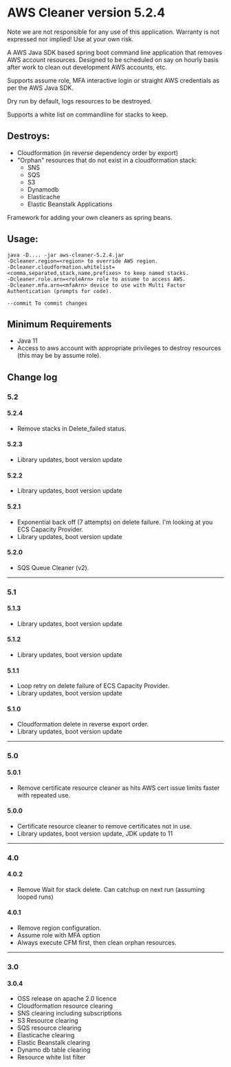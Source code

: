 # AWS Cleaner version 5.2.4

Note we are not responsible for any use of this application. Warranty is not expressed nor implied!  Use at your own
risk.

A AWS Java SDK based spring boot command line application that removes AWS account resources. Designed to be scheduled
on say on hourly basis after work to clean out development AWS accounts, etc.

Supports assume role, MFA interactive login or straight AWS credentials as per the AWS Java SDK.

Dry run by default, logs resources to be destroyed.
                 
Supports a white list on commandline for stacks to keep.

## Destroys:

* Cloudformation (in reverse dependency order by export)
* "Orphan" resources that do not exist in a cloudformation stack:
  * SNS
  * SQS
  * S3
  * Dynamodb
  * Elasticache
  * Elastic Beanstalk Applications

Framework for adding your own cleaners as spring beans.
          
## Usage:
```
java -D.... -jar aws-cleaner-5.2.4.jar 
-Dcleaner.region=<region> to override AWS region.
-Dcleaner.cloudformation.whitelist=<comma,separated,stack,name,prefixes> to keep named stacks.
-Dcleaner.role.arn=<roleArn> role to assume to access AWS.
-Dcleaner.mfa.arn=<mfaArn> device to use with Multi Factor Authentication (prompts for code).

--commit To commit changes
```

## Minimum Requirements

* Java 11
* Access to aws account with appropriate privileges to destroy resources (this may be by assume role).

## Change log

### 5.2

#### 5.2.4

* Remove stacks in Delete_failed status.

#### 5.2.3

* Library updates, boot version update

#### 5.2.2

* Library updates, boot version update

#### 5.2.1

* Exponential back off (7 attempts) on delete failure. I'm looking at you ECS Capacity Provider.
* Library updates, boot version update

#### 5.2.0

* SQS Queue Cleaner (v2).

---

### 5.1

#### 5.1.3

* Library updates, boot version update

#### 5.1.2

* Library updates, boot version update

#### 5.1.1

* Loop retry on delete failure of ECS Capacity Provider.
* Library updates, boot version update

#### 5.1.0

* Cloudformation delete in reverse export order.
* Library updates, boot version update

---    

### 5.0

#### 5.0.1

* Remove certificate resource cleaner as hits AWS cert issue limits faster with repeated use.

#### 5.0.0

* Certificate resource cleaner to remove certificates not in use.
* Library updates, boot version update, JDK update to 11

---    

### 4.0

#### 4.0.2

* Remove Wait for stack delete. Can catchup on next run (assuming looped runs)

#### 4.0.1

* Remove region configuration.
* Assume role with MFA option
* Always execute CFM first, then clean orphan resources.

---    

### 3.0

#### 3.0.4

* OSS release on apache 2.0 licence
* Cloudformation resource clearing
* SNS clearing including subscriptions
* S3 Resource clearing
* SQS resource clearing
* Elasticache clearing
* Elastic Beanstalk clearing
* Dynamo db table clearing
* Resource white list filter
